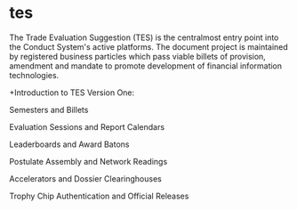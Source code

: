 # tes

The Trade Evaluation Suggestion (TES) is the centralmost entry point into the Conduct System's active platforms. The document project is maintained by registered business particles which pass viable billets of provision, amendment and mandate to promote development of financial information technologies.


+Introduction to TES Version One:

 Semesters and Billets
 
 Evaluation Sessions and Report Calendars
 
 Leaderboards and Award Batons
 
 Postulate Assembly and Network Readings

 Accelerators and Dossier Clearinghouses

 Trophy Chip Authentication and Official Releases

 
